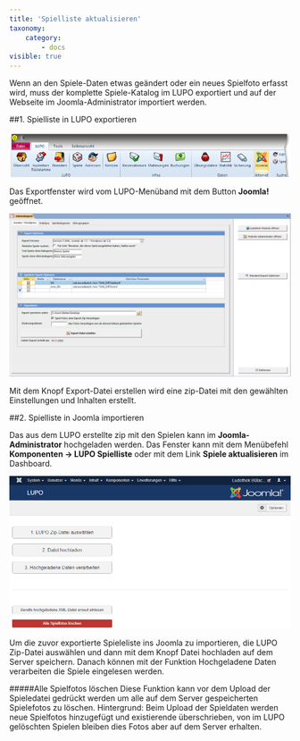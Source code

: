 ```yaml
---
title: 'Spielliste aktualisieren'
taxonomy:
    category:
        - docs
visible: true
---
```


Wenn an den Spiele-Daten etwas geändert oder ein neues Spielfoto erfasst wird, muss der komplette Spiele-Katalog im LUPO exportiert und auf der Webseite im Joomla-Administrator importiert werden.

##1. Spielliste in LUPO exportieren

![spielliste_exportfenster](../../images/spielliste_exportfenster.png)

Das Exportfenster wird vom LUPO-Menüband mit dem Button **Joomla!** geöffnet.

![spielliste_internetexport ](../../images/spielliste_internetexport.png)

Mit dem Knopf <span class="btn-lupo">Export-Datei erstellen</span> wird eine zip-Datei mit den gewählten Einstellungen und Inhalten erstellt.

##2. Spielliste in Joomla importieren

Das aus dem LUPO erstellte zip mit den Spielen kann im **Joomla-Administrator** hochgeladen werden. Das Fenster kann mit dem Menübefehl **Komponenten → LUPO Spielliste** oder mit dem Link **Spiele aktualisieren** im Dashboard. 

![spielliste_joomla_importieren](../../images/spielliste_joomla_importieren.png)

Um die zuvor exportierte Spieleliste ins Joomla zu importieren, die <span class="btn-lupo">LUPO Zip-Datei auswählen</span> und dann mit dem Knopf <span class="btn-lupo">Datei hochladen</span> auf dem Server speichern. Danach können mit der Funktion <span class="btn-lupo">Hochgeladene Daten verarbeiten</span> die Spiele eingelesen werden.

#####Alle Spielfotos löschen
Diese Funktion kann vor dem Upload der Spieledatei gedrückt werden um alle auf dem Server gespeicherten Spielefotos zu löschen.
Hintergrund: Beim Upload der Spieldaten werden neue Spielfotos hinzugefügt und existierende überschrieben, von im LUPO gelöschten Spielen bleiben dies Fotos aber auf dem Server erhalten.